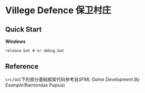 # Villege Defence 保卫村庄

## Quick Start

**Windows**

```cmd
release.bat # or debug.bat
```

## Reference

`src/GUI`下的部分基础框架代码参考自*SFML Game Development By Example*(Raimondas Pupius)